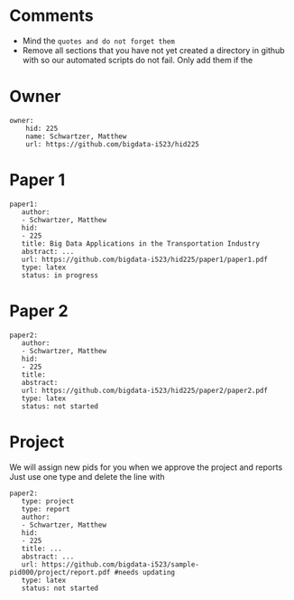 # Comments

* Mind the ```quotes and do not forget them```
* Remove all sections that you have not yet created a directory in github with so our automated scripts do not fail. Only add them if the 

# Owner

```
owner:
    hid: 225
    name: Schwartzer, Matthew
    url: https://github.com/bigdata-i523/hid225
```

# Paper 1

```
paper1:
   author: 
   - Schwartzer, Matthew
   hid:
   - 225
   title: Big Data Applications in the Transportation Industry
   abstract: ...
   url: https://github.com/bigdata-i523/hid225/paper1/paper1.pdf
   type: latex
   status: in progress
 ```
   
# Paper 2

```
paper2:
   author: 
   - Schwartzer, Matthew
   hid:
   - 225
   title: 
   abstract: 
   url: https://github.com/bigdata-i523/hid225/paper2/paper2.pdf   
   type: latex
   status: not started
```

# Project 

We will assign new pids for you when we approve the project and reports   
Just use one type and delete the line with 

```
paper2:
   type: project
   type: report
   author: 
   - Schwartzer, Matthew
   hid:
   - 225
   title: ...
   abstract: ...
   url: https://github.com/bigdata-i523/sample-pid000/project/report.pdf #needs updating
   type: latex
   status: not started
```
